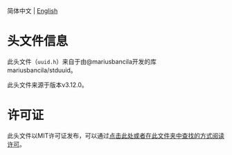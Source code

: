 简体中文 | [English](README.en.md)

# 头文件信息
此头文件（`uuid.h`）来自于由@mariusbancila开发的库mariusbancila/stduuid。

此头文件来源于版本v3.12.0。

# 许可证
此头文件以MIT许可证发布，可以通过[点击此处或者在此文件夹中查找的方式阅读许可](LICENSE.txt)。
